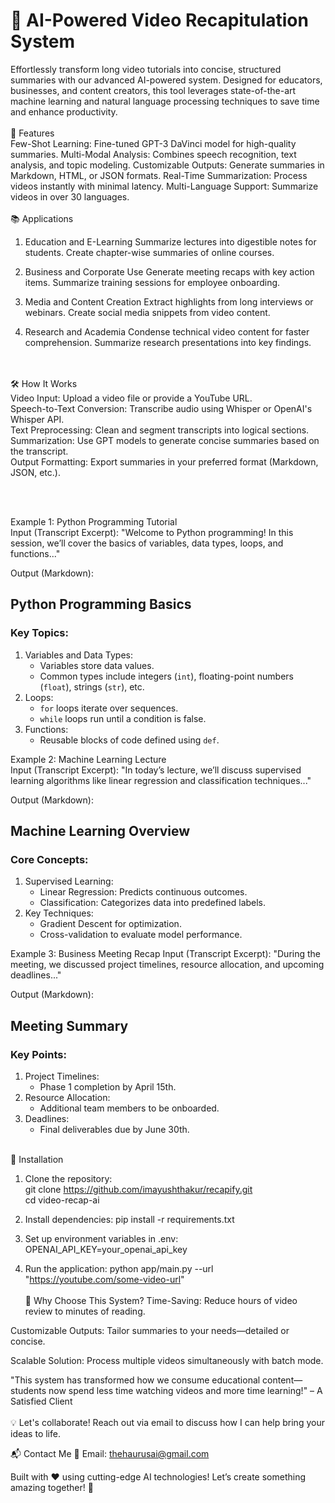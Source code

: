 <h1>🎥 AI-Powered Video Recapitulation System</h1>
Effortlessly transform long video tutorials into concise, structured summaries with our advanced AI-powered system. Designed for educators, businesses, and content creators, this tool leverages state-of-the-art machine learning and natural language processing techniques to save time and enhance productivity.
<br><br>
🚀 Features
<br>
Few-Shot Learning: Fine-tuned GPT-3 DaVinci model for high-quality summaries.
Multi-Modal Analysis: Combines speech recognition, text analysis, and topic modeling.
Customizable Outputs: Generate summaries in Markdown, HTML, or JSON formats.
Real-Time Summarization: Process videos instantly with minimal latency.
Multi-Language Support: Summarize videos in over 30 languages.
<br><br>
📚 Applications

1. Education and E-Learning
   Summarize lectures into digestible notes for students.
   Create chapter-wise summaries of online courses.

2. Business and Corporate Use
   Generate meeting recaps with key action items.
   Summarize training sessions for employee onboarding.

3. Media and Content Creation
   Extract highlights from long interviews or webinars.
   Create social media snippets from video content.

4. Research and Academia
   Condense technical video content for faster comprehension.
   Summarize research presentations into key findings.

<br><br>
🛠️ How It Works
<br>
Video Input: Upload a video file or provide a YouTube URL.
<br>
Speech-to-Text Conversion: Transcribe audio using Whisper or OpenAI's Whisper API.
<br>
Text Preprocessing: Clean and segment transcripts into logical sections.
<br>
Summarization: Use GPT models to generate concise summaries based on the transcript.
<br>
Output Formatting: Export summaries in your preferred format (Markdown, JSON, etc.).

<br><br>

Example 1: Python Programming Tutorial
<br>
Input (Transcript Excerpt):
"Welcome to Python programming! In this session, we’ll cover the basics of variables, data types, loops, and functions..."

Output (Markdown):

## Python Programming Basics

### Key Topics:

1. Variables and Data Types:
   - Variables store data values.
   - Common types include integers (`int`), floating-point numbers (`float`), strings (`str`), etc.
2. Loops:
   - `for` loops iterate over sequences.
   - `while` loops run until a condition is false.
3. Functions:
   - Reusable blocks of code defined using `def`.

Example 2: Machine Learning Lecture
<br>
Input (Transcript Excerpt):
"In today’s lecture, we’ll discuss supervised learning algorithms like linear regression and classification techniques..."

Output (Markdown):

## Machine Learning Overview

### Core Concepts:

1. Supervised Learning:
   - Linear Regression: Predicts continuous outcomes.
   - Classification: Categorizes data into predefined labels.
2. Key Techniques:
   - Gradient Descent for optimization.
   - Cross-validation to evaluate model performance.

Example 3: Business Meeting Recap
Input (Transcript Excerpt):
"During the meeting, we discussed project timelines, resource allocation, and upcoming deadlines..."

Output (Markdown):

## Meeting Summary

### Key Points:

1. Project Timelines:
   - Phase 1 completion by April 15th.
2. Resource Allocation:
   - Additional team members to be onboarded.
3. Deadlines:
   - Final deliverables due by June 30th.
<br><br>

🔧 Installation

1. Clone the repository:
   <br>
   git clone https://github.com/imayushthakur/recapify.git
   <br>
   cd video-recap-ai

3. Install dependencies:
   pip install -r requirements.txt

4. Set up environment variables in .env:
   OPENAI_API_KEY=your_openai_api_key

5. Run the application:
   python app/main.py --url "https://youtube.com/some-video-url"
<br><br>
🌟 Why Choose This System?
Time-Saving: Reduce hours of video review to minutes of reading.

Customizable Outputs: Tailor summaries to your needs—detailed or concise.

Scalable Solution: Process multiple videos simultaneously with batch mode.

"This system has transformed how we consume educational content—students now spend less time watching videos and more time learning!" – A Satisfied Client
<br><br>
💡 Let's collaborate! Reach out via email to discuss how I can help bring your ideas to life.

📬 Contact Me 📧 Email: thehaurusai@gmail.com

Built with ❤️ using cutting-edge AI technologies! Let’s create something amazing together! 🚀
